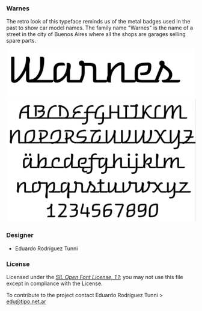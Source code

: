 ### Warnes

The retro look of this typeface reminds us of the metal badges used in the past to show car model names. The family name "Warnes" is the name of a street in the city of Buenos Aires where all the shops are garages selling spare parts.

![Sample of Warnes.](documentation/image1.png)
![Sample of Warnes.](documentation/image2.png)

### Designer

* Eduardo Rodríguez Tunni

### License

Licensed under the [*SIL Open Font License, 1.1*](http://scripts.sil.org/OFL); you may not use this file except in compliance with the License.

To contribute to the project contact Eduardo Rodríguez Tunni > edu@tipo.net.ar
